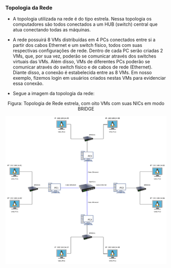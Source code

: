 ### Topologia da Rede

* A topologia utilizada na rede é do tipo estrela. Nessa topologia os computadores são todos conectados a um HUB (switch) central que atua conectando todas as máquinas. 

* A rede possuirá 8 VMs distribuídas em 4 PCs conectados entre si a partir dos cabos Ethernet e um switch físico, todos com suas respectivas configurações de rede. Dentro de cada PC serão criadas 2 VMs, que, por sua vez, poderão se comunicar através dos switches virtuais das VMs. Além disso, VMs de diferentes PCs poderão se comunicar através do switch físico e de cabos de rede (Ethernet). Diante disso, a conexão é estabelecida entre as 8 VMs. Em nosso exemplo, fizemos login em usuários criados nestas VMs para evidenciar essa conexão. 

* Segue a imagem da topologia da rede:

<p><center>Figura: Topologia de Rede estrela, com oito VMs com suas NICs em modo BRIDGE</center></p>   
<img src="Projeto/Figuras/Topologia_.png" title="Figura 1: Topologia de Rede Estrela" width="1000" />
